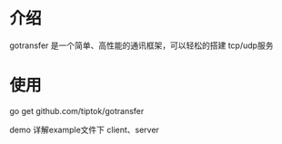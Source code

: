 # 介绍
gotransfer 是一个简单、高性能的通讯框架，可以轻松的搭建 tcp/udp服务

# 使用
go get github.com/tiptok/gotransfer

demo 详解example文件下 client、server

